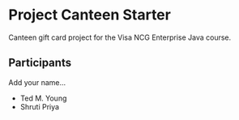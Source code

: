 # Project Canteen Starter

Canteen gift card project for the Visa NCG Enterprise Java course.

## Participants

Add your name...

* Ted M. Young
* Shruti Priya

